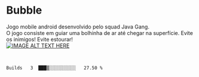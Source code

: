 # Bubble
Jogo mobile android desenvolvido pelo squad Java Gang.
</br>
O jogo consiste em guiar uma bolhinha de ar até chegar na superfície. Evite os inimigos! Evite estourar!
</br>
[![IMAGE ALT TEXT HERE](https://img.youtube.com/vi/iF4g7Vii75w/0.jpg)](https://www.youtube.com/watch?v=iF4g7Vii75w)

</br>


<!--START_SECTION:waka-->
```text
Builds   3  ███▒░░░░░░░░░░   27.50 % 
```
<!--END_SECTION:waka-->
